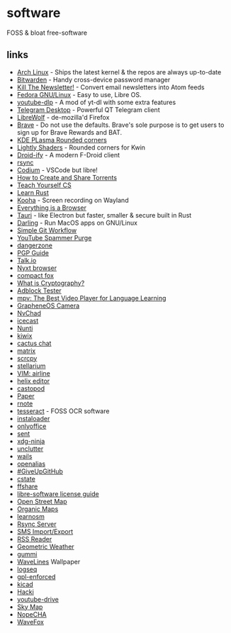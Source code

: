 # software

FOSS & bloat free-software

## links

- [Arch Linux](https://archlinux.org/) - Ships the latest kernel & the repos are always up-to-date
- [Bitwarden](https://bitwarden.com/) - Handy cross-device password manager
- [Kill The Newsletter!](https://kill-the-newsletter.com/) - Convert email newsletters into Atom feeds
- [Fedora GNU/Linux](https://getfedora.org) - Easy to use, Libre OS.
- [youtube-dlp](https://github.com/yt-dlp/yt-dlp) - A mod of yt-dl with some extra features
- [Telegram Desktop](https://desktop.telegram.org/) - Powerful QT Telegram client
- [LibreWolf](https://gitlab.com/librewolf-community/browser/linux/-/releases) - de-mozilla'd Firefox
- [Brave](https://polarhive.ml/videos/notes/hardening-brave-browser) - Do not use the defaults. Brave's sole purpose is to get users to sign up for Brave Rewards and BAT.
- [KDE PLasma Rounded corners](https://github.com/matinlotfali/KDE-Rounded-Corners)
- [Lightly Shaders](https://github.com/sr-tream/LightlyShaders) - Rounded corners for Kwin
- [Droid-ify](https://github.com/Iamlooker/Droid-ify/) - A modern F-Droid client
- [rsync](https://rsync.samba.org/)
- [Codium](https://vscodium.com/) - VSCode but libre!
- [How to Create and Share Torrents](https://odysee.com/@AlphaNerd:8/how-to-create-and-share-torrents:e)
- [Teach Yourself CS](https://teachyourselfcs.com/)
- [Learn Rust](https://doc.rust-lang.org/book/)
- [Kooha](https://flathub.org/apps/details/io.github.seadve.Kooha) - Screen recording on Wayland
- [Everything is a Browser](https://matt-rickard.com/everything-is-a-browser/)
- [Tauri](https://tauri.studio/en/) - like Electron but faster, smaller & secure built in Rust
- [Darling](https://www.darlinghq.org/) - Run MacOS apps on GNU/Linux
- [Simple Git Workflow](https://unixsheikh.com/tutorials/a-simple-git-workflow-using-main-as-the-development-branch.html)
- [YouTube Spammer Purge](https://github.com/ThioJoe/YT-Spammer-Purge)
- [dangerzone](https://github.com/firstlookmedia/dangerzone)
- [PGP Guide](https://garrit.xyz/posts/2021-04-07-pgp-guide)
- [Talk.io](https://usetalk.io/)
- [Nyxt browser](https://nyxt.atlas.engineer/)
- [compact fox](https://github.com/Tnings/CompactFox)
- [What is Cryptography?](https://piped.kavin.rocks/watch?v=APOYFblIBuo)
- [Adblock Tester](https://adblock-tester.com/)
- [mpv: The Best Video Player for Language Learning](https://piped.kavin.rocks/watch?v=bbg6ztWecbU)
- [GrapheneOS Camera](https://github.com/GrapheneOS/Camera)
- [NvChad](https://github.com/NvChad/NvChad/)
- [icecast](https://www.icecast.org/)
- [Nunti](https://www.f-droid.org/packages/com.nunti/)
- [kiwix](https://www.kiwix.org/en/)
- [cactus chat](https://cactus.chat/demo)
- [matrix](https://matrix.org)
- [scrcpy](https://github.com/Genymobile/scrcpy)
- [stellarium](https://stellarium.org/)
- [VIM: airline](https://github.com/vim-airline/vim-airline)
- [helix editor](helix-editor.com)
- [castopod](https://castopod.org/)
- [Paper](https://flathub.org/apps/details/io.posidon.Paper)
- [rnote](https://flathub.org/apps/details/com.github.flxzt.rnote)
- [tesseract](https://github.com/tesseract-ocr/tesseract) - FOSS OCR software
- [instaloader](https://instaloader.github.io/)
- [onlyoffice](https://www.onlyoffice.com/)
- [sent](https://tools.suckless.org/sent/)
- [xdg-ninja](https://github.com/b3nj5m1n/xdg-ninja)
- [unclutter](https://unclutter.lindylearn.io/)
- [wails](https://wails.io/)
- [openalias](https://openalias.org/)
- [#GiveUpGitHub](https://giveupgithub.org)
- [cstate](https://github.com/cstate/cstate)
- [ffshare](https://github.com/caydey/ffshare)
- [libre-software license guide](https://man.sr.ht/license.md)
- [Open Street Map](https://openstreetmap.org/)
- [Organic Maps](https://organicmaps.app/)
- [learnosm](https://learnosm.org/en/)
- [Rsync Server](https://www.f-droid.org/en/packages/com.github.ktsr42.rsyncserver/)
- [SMS Import/Export](https://f-droid.org/en/packages/com.github.tmo1.sms_ie/)
- [RSS Reader](https://f-droid.org/en/packages/me.ash.reader/)
- [Geometric Weather](https://f-droid.org/en/packages/wangdaye.com.geometricweather/)
- [gummi](https://gummi.app/)
- [WaveLines](https://github.com/markusfisch/WaveLinesWallpaper) Wallpaper
- [logseq](https://logseq.com/)
- [gpl-enforced](https://gplenforced.org/)
- [kicad](https://flathub.org/apps/details/org.kicad.KiCad)
- [Hacki](https://www.f-droid.org/en/packages/com.jiaqifeng.hacki/)
- [youtube-drive](https://github.com/lewangdev/youtube-drive)
- [Sky Map](https://f-droid.org/packages/com.google.android.stardroid/)
- [NopeCHA](https://github.com/nopecha-ai/nopecha-extension)
- [WaveFox](https://github.com/QNetITQ/WaveFox)

